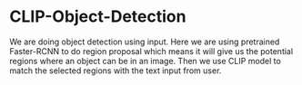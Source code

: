 # CLIP-Object-Detection

We are doing object detection using input. Here we are using pretrained Faster-RCNN to do region proposal which means it will give us the potential regions where an object can be in an image. Then we use CLIP model to match the selected regions with the text input from user. 
